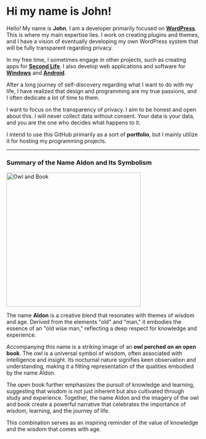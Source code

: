 # Hi my name is John!


Hello! My name is **John**. I am a developer primarily focused on **[WordPress](https://en.wikipedia.org/wiki/WordPress "WordPress")**. This is where my main expertise lies. I work on creating plugins and themes, and I have a vision of eventually developing my own WordPress system that will be fully transparent regarding privacy.

In my free time, I sometimes engage in other projects, such as creating apps for **[Second Life](https://en.wikipedia.org/wiki/Second_Life "Second Life")**. I also develop web applications and software for **[Windows](https://en.wikipedia.org/wiki/Microsoft_Windows "Windows")** and **[Android](https://tinu.be/EkuommdT9)**.

After a long journey of self-discovery regarding what I want to do with my life, I have realized that design and programming are my true passions, and I often dedicate a lot of time to them.

I want to focus on the transparency of privacy. I aim to be honest and open about this. I will never collect data without consent. Your data is your data, and you are the one who decides what happens to it.

I intend to use this GitHub primarily as a sort of **portfolio**, but I mainly utilize it for hosting my programming projects.

------------

### Summary of the Name Aldon and Its Symbolism

<img src="https://github.com/user-attachments/assets/5f99a7c7-8b42-4c93-8145-7324d7ef0a6f" alt="Owl and Book" style="width: 350px; height: auto;"/>



The name **Aldon** is a creative blend that resonates with themes of wisdom and age. Derived from the elements "old" and "man," it embodies the essence of an "old wise man," reflecting a deep respect for knowledge and experience.

Accompanying this name is a striking image of an **owl perched on an open book**. The owl is a universal symbol of wisdom, often associated with intelligence and insight. Its nocturnal nature signifies keen observation and understanding, making it a fitting representation of the qualities embodied by the name Aldon.

The open book further emphasizes the pursuit of knowledge and learning, suggesting that wisdom is not just inherent but also cultivated through study and experience. Together, the name Aldon and the imagery of the owl and book create a powerful narrative that celebrates the importance of wisdom, learning, and the journey of life.

This combination serves as an inspiring reminder of the value of knowledge and the wisdom that comes with age.

